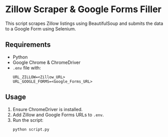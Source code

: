 # Zillow Scraper & Google Forms Filler

This script scrapes Zillow listings using BeautifulSoup and submits the data to a Google Form using Selenium.

## Requirements
- Python
- Google Chrome & ChromeDriver
- `.env` file with:
  ```
  URL_ZILLOW=<Zillow_URL>
  URL_GOOGLE_FORMS=<Google_Forms_URL>
  ```

## Usage
1. Ensure ChromeDriver is installed.
2. Add Zillow and Google Forms URLs to `.env`.
3. Run the script:  
   ```
   python script.py
   ```

